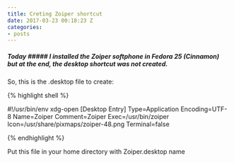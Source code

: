 ```yaml
---
title: Creting Zoiper shortcut
date: 2017-03-23 00:18:23 Z
categories:
- posts
---
```

##### Today ##### I installed the Zoiper softphone in Fedora 25 (Cinnamon) but at the end, the desktop shortcut was not created.
So, this is the .desktop file to create:

{% highlight shell %}

#!/usr/bin/env xdg-open
[Desktop Entry]
Type=Application
Encoding=UTF-8
Name=Zoiper
Comment=Zoiper
Exec=/usr/bin/zoiper
Icon=/usr/share/pixmaps/zoiper-48.png
Terminal=false

{% endhighlight %}

Put this file in your home directory with Zoiper.desktop name
